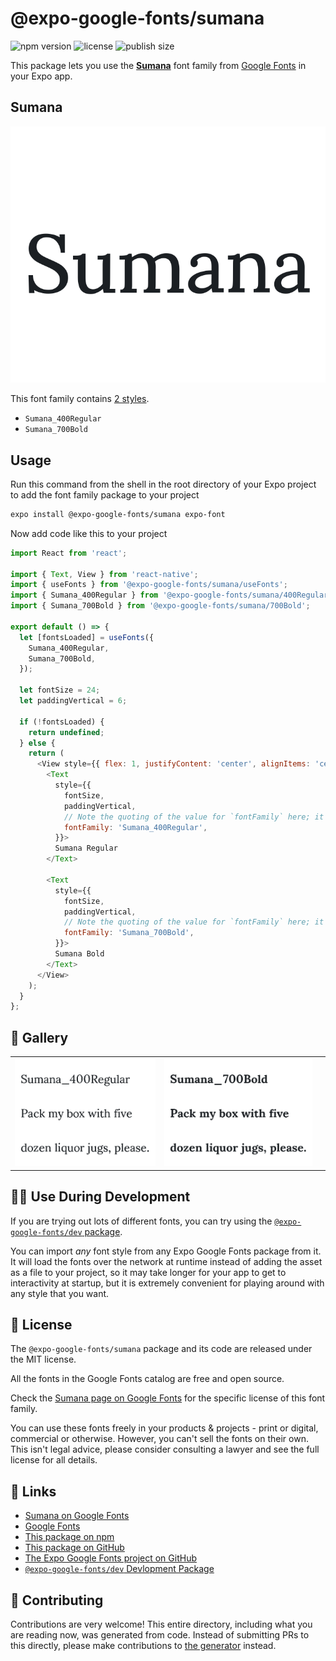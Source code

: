 # @expo-google-fonts/sumana

![npm version](https://flat.badgen.net/npm/v/@expo-google-fonts/sumana)
![license](https://flat.badgen.net/github/license/expo/google-fonts)
![publish size](https://flat.badgen.net/packagephobia/install/@expo-google-fonts/sumana)

This package lets you use the [**Sumana**](https://fonts.google.com/specimen/Sumana) font family from [Google Fonts](https://fonts.google.com/) in your Expo app.

## Sumana

![Sumana](./font-family.png)

This font family contains [2 styles](#-gallery).

- `Sumana_400Regular`
- `Sumana_700Bold`

## Usage

Run this command from the shell in the root directory of your Expo project to add the font family package to your project
```sh
expo install @expo-google-fonts/sumana expo-font
```

Now add code like this to your project
```js
import React from 'react';

import { Text, View } from 'react-native';
import { useFonts } from '@expo-google-fonts/sumana/useFonts';
import { Sumana_400Regular } from '@expo-google-fonts/sumana/400Regular';
import { Sumana_700Bold } from '@expo-google-fonts/sumana/700Bold';

export default () => {
  let [fontsLoaded] = useFonts({
    Sumana_400Regular,
    Sumana_700Bold,
  });

  let fontSize = 24;
  let paddingVertical = 6;

  if (!fontsLoaded) {
    return undefined;
  } else {
    return (
      <View style={{ flex: 1, justifyContent: 'center', alignItems: 'center' }}>
        <Text
          style={{
            fontSize,
            paddingVertical,
            // Note the quoting of the value for `fontFamily` here; it expects a string!
            fontFamily: 'Sumana_400Regular',
          }}>
          Sumana Regular
        </Text>

        <Text
          style={{
            fontSize,
            paddingVertical,
            // Note the quoting of the value for `fontFamily` here; it expects a string!
            fontFamily: 'Sumana_700Bold',
          }}>
          Sumana Bold
        </Text>
      </View>
    );
  }
};

```

## 🔡 Gallery


||||
|-|-|-|
|![Sumana_400Regular](./Sumana_400Regular.ttf.png)|![Sumana_700Bold](./Sumana_700Bold.ttf.png)|||


## 👩‍💻 Use During Development

If you are trying out lots of different fonts, you can try using the [`@expo-google-fonts/dev` package](https://github.com/expo/google-fonts/tree/master/font-packages/dev#readme).

You can import *any* font style from any Expo Google Fonts package from it. It will load the fonts
over the network at runtime instead of adding the asset as a file to your project, so it may take longer
for your app to get to interactivity at startup, but it is extremely convenient
for playing around with any style that you want.

## 📖 License

The `@expo-google-fonts/sumana` package and its code are released under the MIT license.

All the fonts in the Google Fonts catalog are free and open source.

Check the [Sumana page on Google Fonts](https://fonts.google.com/specimen/Sumana) for the specific license of this font family.

You can use these fonts freely in your products & projects - print or digital, commercial or otherwise. However, you can't sell the fonts on their own. This isn't legal advice, please consider consulting a lawyer and see the full license for all details.

## 🔗 Links

- [Sumana on Google Fonts](https://fonts.google.com/specimen/Sumana)
- [Google Fonts](https://fonts.google.com/)
- [This package on npm](https://www.npmjs.com/package/@expo-google-fonts/sumana)
- [This package on GitHub](https://github.com/expo/google-fonts/tree/master/font-packages/sumana)
- [The Expo Google Fonts project on GitHub](https://github.com/expo/google-fonts)
- [`@expo-google-fonts/dev` Devlopment Package](https://github.com/expo/google-fonts/tree/master/font-packages/dev)

## 🤝 Contributing

Contributions are very welcome! This entire directory, including what you are reading now, was generated from code. Instead of submitting PRs to this directly, please make contributions to [the generator](https://github.com/expo/google-fonts/tree/master/packages/generator) instead.

